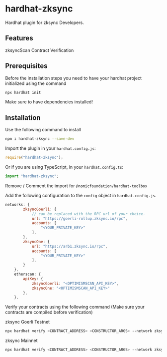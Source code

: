 # hardhat-zksync

Hardhat plugin for zksync Developers.

## Features

zksyncScan Contract Verification

## Prerequisites

Before the installation steps you need to have your hardhat project initialized using the command

```bash
npx hardhat init
```

Make sure to have dependencies installed!

## Installation

Use the following command to install

```bash
npm i hardhat-zksync --save-dev
```

Import the plugin in your `hardhat.config.js`:

```js
require("hardhat-zksync");
```

Or if you are using TypeScript, in your `hardhat.config.ts`:

```ts
import "hardhat-zksync";
```

Remove / Comment the import for `@nomicfoundation/hardhat-toolbox`

Add the following configuration to the `config` object in `hardhat.config.js`.

```js
networks: {
        zksyncGoerli: {
            // can be replaced with the RPC url of your choice.
            url: "https://goerli-rollup.zksync.io/rpc",
            accounts: [
                "<YOUR_PRIVATE_KEY>"
            ],
        },
        zksyncOne: {
            url: "https://arb1.zksync.io/rpc",
            accounts: [
                "<YOUR_PRIVATE_KEY>"
            ],
        }
    },
    etherscan: {
        apiKey: {
            zksyncGoerli: "<OPTIMISMSCAN_API_KEY>",
            zksyncOne: "<OPTIMISMSCAN_API_KEY>"
        },
    },
```

Verify your contracts using the following command (Make sure your contracts are compiled before verification)

zksync Goerli Testnet

```bash
npx hardhat verify <CONTRACT_ADDRESS> <CONSTRUCTOR_ARGS> --network zksyncGoerli
```

zksync Mainnet

```bash
npx hardhat verify <CONTRACT_ADDRESS> <CONSTRUCTOR_ARGS> --network zksyncOne
```
